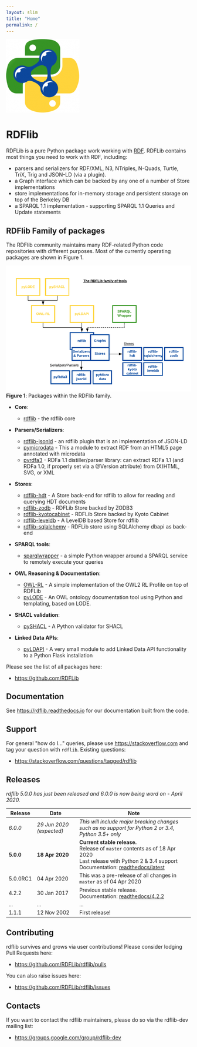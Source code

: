 ```yaml
---
layout: slim
title: "Home"
permalink: /
---
```

![](style/logo-rdflib.png)

# RDFlib
RDFLib is a pure Python package work working with [RDF](http://www.w3.org/RDF/). RDFLib contains most things you need to work with RDF, including:

* parsers and serializers for RDF/XML, N3, NTriples, N-Quads, Turtle, TriX, Trig and JSON-LD (via a plugin).
* a Graph interface which can be backed by any one of a number of Store implementations
* store implementations for in-memory storage and persistent storage on top of the Berkeley DB
* a SPARQL 1.1 implementation - supporting SPARQL 1.1 Queries and Update statements


## RDFlib Family of packages
The RDFlib community maintains many RDF-related Python code repositories with different purposes. Most of the currently 
operating packages are shown in Figure 1.

![](images/rdflib-packages.png)  
**Figure 1**: Packages within the RDFlib family. 

* **Core**:
    * [rdflib](https://github.com/RDFLib/rdflib) - the rdflib core

* **Parsers/Serializers**:
    * [rdflib-jsonld](https://github.com/RDFLib/rdflib-jsonld) - an rdflib plugin that is an implementation of JSON-LD
    * [pymicrodata](https://github.com/RDFLib/) - This a module to extract RDF from an HTML5 page annotated with microdata
    * [pyrdfa3](https://github.com/RDFLib/) - RDFa 1.1 distiller/parser library: can extract RDFa 1.1 (and RDFa 1.0, if properly set via a @Version attribute) from (X)HTML, SVG, or XML
    
* **Stores**:     
    * [rdflib-hdt](https://github.com/RDFLib/) - A Store back-end for rdflib to allow for reading and querying HDT documents
    * [rdflib-zodb](https://github.com/RDFLib/) - RDFLib Store backed by ZODB3
    * [rdflib-kyotocabinet](https://github.com/RDFLib/) - RDFLib Store backed by Kyoto Cabinet
    * [rdflib-leveldb](https://github.com/RDFLib/) - A LevelDB based Store for rdflib
    * [rdflib-sqlalchemy](https://github.com/RDFLib/) - RDFLib store using SQLAlchemy dbapi as back-end 
    
* **SPARQL tools**:
    * [sparqlwrapper](https://github.com/RDFLib/sparqlwrapper) - a simple Python wrapper around a SPARQL service to remotely execute your queries
    
* **OWL Reasoning & Documentation**:    
    * [OWL-RL](https://github.com/RDFLib/) - A simple implementation of the OWL2 RL Profile on top of RDFLib
    * [pyLODE](https://github.com/RDFLib/pyLODE) - An OWL ontology documentation tool using Python and templating, based on LODE.
    
* **SHACL validation**:
    * [pySHACL](https://github.com/RDFLib/) - A Python validator for SHACL 
    
* **Linked Data APIs**:
    * [pyLDAPI](https://github.com/RDFLib/) - A very small module to add Linked Data API functionality to a Python Flask installation

Please see the list of all packages here:

* <https://github.com/RDFLib>


## Documentation
See <https://rdflib.readthedocs.io> for our documentation built from the code.


## Support
For general "how do I..." queries, please use https://stackoverflow.com and tag your question with `rdflib`. Existing 
questions:

* <https://stackoverflow.com/questions/tagged/rdflib>


## Releases
*rdflib 5.0.0 has just been released and 6.0.0 is now being word on - April 2020.*

**Release** | **Date** | **Note**
--- | --- | ---
*6.0.0* | *29 Jun 2020 (expected)* | *This will include major breaking changes such as no support for Python 2 or 3.4, Python 3.5+ only*
**5.0.0** | **18 Apr 2020** | **Current stable release.**<br />Release of `master` contents as of 18 Apr 2020<br />Last release with Python 2 & 3.4 support<br />Documentation: [readthedocs/latest](https://rdflib.readthedocs.io/en/latest/)
5.0.0RC1 | 04 Apr 2020 | This was a pre-release of all changes in `master` as of 04 Apr 2020
4.2.2 | 30 Jan 2017 | Previous stable release.<br />Documentation: [readthedocs/4.2.2](https://rdflib.readthedocs.io/en/4.2.2/)
... | ... | ...
1.1.1 | 12 Nov 2002 | First release!


## Contributing
rdflib survives and grows via user contributions! Please consider lodging Pull Requests here:

* <https://github.com/RDFLib/rdflib/pulls>

You can also raise issues here:

* <https://github.com/RDFLib/rdflib/issues>


## Contacts
If you want to contact the rdflib maintainers, please do so via the rdflib-dev mailing list:

* <https://groups.google.com/group/rdflib-dev>
